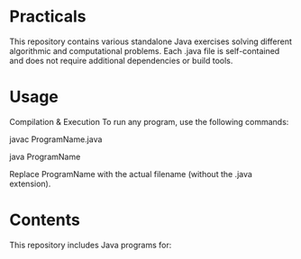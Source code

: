 # Practicals
This repository contains various standalone Java exercises solving different algorithmic and computational problems. Each .java file is self-contained and does not require additional dependencies or build tools.

# Usage
Compilation & Execution
To run any program, use the following commands:

javac ProgramName.java

java ProgramName

Replace ProgramName with the actual filename (without the .java extension).

# Contents
This repository includes Java programs for:


